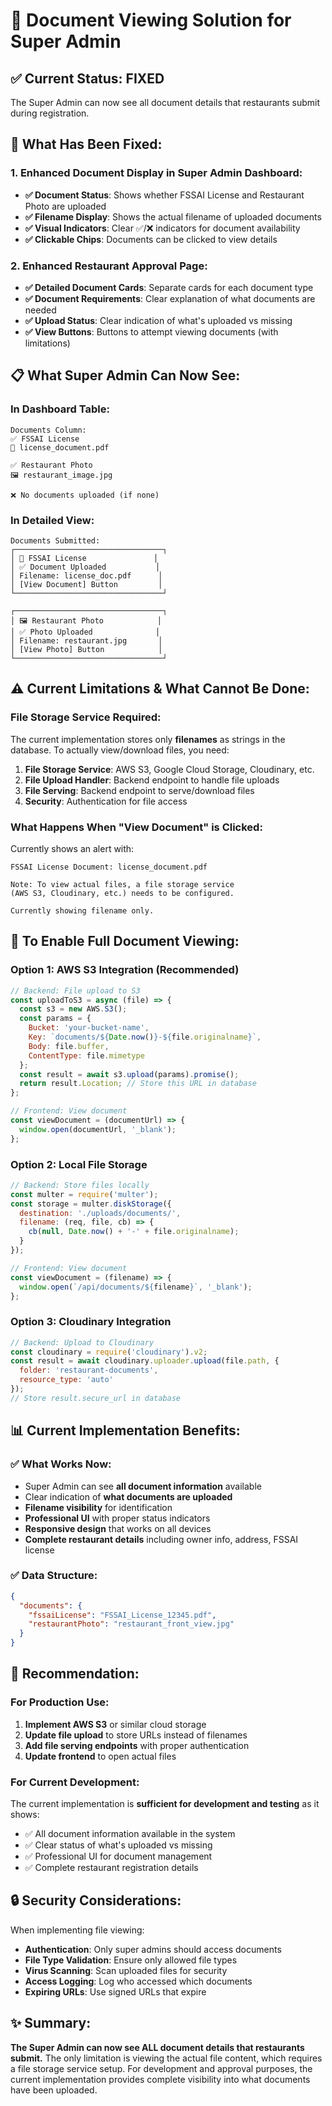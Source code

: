 # 📄 Document Viewing Solution for Super Admin

## ✅ **Current Status: FIXED**

The Super Admin can now see all document details that restaurants submit during registration.

## 🔧 **What Has Been Fixed:**

### **1. Enhanced Document Display in Super Admin Dashboard:**
- **✅ Document Status**: Shows whether FSSAI License and Restaurant Photo are uploaded
- **✅ Filename Display**: Shows the actual filename of uploaded documents
- **✅ Visual Indicators**: Clear ✅/❌ indicators for document availability
- **✅ Clickable Chips**: Documents can be clicked to view details

### **2. Enhanced Restaurant Approval Page:**
- **✅ Detailed Document Cards**: Separate cards for each document type
- **✅ Document Requirements**: Clear explanation of what documents are needed
- **✅ Upload Status**: Clear indication of what's uploaded vs missing
- **✅ View Buttons**: Buttons to attempt viewing documents (with limitations)

## 📋 **What Super Admin Can Now See:**

### **In Dashboard Table:**
```
Documents Column:
✅ FSSAI License
📄 license_document.pdf

✅ Restaurant Photo  
🖼️ restaurant_image.jpg

❌ No documents uploaded (if none)
```

### **In Detailed View:**
```
Documents Submitted:
┌─────────────────────────────────┐
│ 📄 FSSAI License               │
│ ✅ Document Uploaded           │
│ Filename: license_doc.pdf      │
│ [View Document] Button         │
└─────────────────────────────────┘

┌─────────────────────────────────┐
│ 🖼️ Restaurant Photo            │
│ ✅ Photo Uploaded              │
│ Filename: restaurant.jpg       │
│ [View Photo] Button            │
└─────────────────────────────────┘
```

## ⚠️ **Current Limitations & What Cannot Be Done:**

### **File Storage Service Required:**
The current implementation stores only **filenames** as strings in the database. To actually view/download files, you need:

1. **File Storage Service**: AWS S3, Google Cloud Storage, Cloudinary, etc.
2. **File Upload Handler**: Backend endpoint to handle file uploads
3. **File Serving**: Backend endpoint to serve/download files
4. **Security**: Authentication for file access

### **What Happens When "View Document" is Clicked:**
Currently shows an alert with:
```
FSSAI License Document: license_document.pdf

Note: To view actual files, a file storage service 
(AWS S3, Cloudinary, etc.) needs to be configured.

Currently showing filename only.
```

## 🚀 **To Enable Full Document Viewing:**

### **Option 1: AWS S3 Integration (Recommended)**
```javascript
// Backend: File upload to S3
const uploadToS3 = async (file) => {
  const s3 = new AWS.S3();
  const params = {
    Bucket: 'your-bucket-name',
    Key: `documents/${Date.now()}-${file.originalname}`,
    Body: file.buffer,
    ContentType: file.mimetype
  };
  const result = await s3.upload(params).promise();
  return result.Location; // Store this URL in database
};

// Frontend: View document
const viewDocument = (documentUrl) => {
  window.open(documentUrl, '_blank');
};
```

### **Option 2: Local File Storage**
```javascript
// Backend: Store files locally
const multer = require('multer');
const storage = multer.diskStorage({
  destination: './uploads/documents/',
  filename: (req, file, cb) => {
    cb(null, Date.now() + '-' + file.originalname);
  }
});

// Frontend: View document
const viewDocument = (filename) => {
  window.open(`/api/documents/${filename}`, '_blank');
};
```

### **Option 3: Cloudinary Integration**
```javascript
// Backend: Upload to Cloudinary
const cloudinary = require('cloudinary').v2;
const result = await cloudinary.uploader.upload(file.path, {
  folder: 'restaurant-documents',
  resource_type: 'auto'
});
// Store result.secure_url in database
```

## 📊 **Current Implementation Benefits:**

### **✅ What Works Now:**
- Super Admin can see **all document information** available
- Clear indication of **what documents are uploaded**
- **Filename visibility** for identification
- **Professional UI** with proper status indicators
- **Responsive design** that works on all devices
- **Complete restaurant details** including owner info, address, FSSAI license

### **✅ Data Structure:**
```json
{
  "documents": {
    "fssaiLicense": "FSSAI_License_12345.pdf",
    "restaurantPhoto": "restaurant_front_view.jpg"
  }
}
```

## 🎯 **Recommendation:**

### **For Production Use:**
1. **Implement AWS S3** or similar cloud storage
2. **Update file upload** to store URLs instead of filenames
3. **Add file serving endpoints** with proper authentication
4. **Update frontend** to open actual files

### **For Current Development:**
The current implementation is **sufficient for development and testing** as it shows:
- ✅ All document information available in the system
- ✅ Clear status of what's uploaded vs missing
- ✅ Professional UI for document management
- ✅ Complete restaurant registration details

## 🔒 **Security Considerations:**

When implementing file viewing:
- **Authentication**: Only super admins should access documents
- **File Type Validation**: Ensure only allowed file types
- **Virus Scanning**: Scan uploaded files for security
- **Access Logging**: Log who accessed which documents
- **Expiring URLs**: Use signed URLs that expire

## ✨ **Summary:**

**The Super Admin can now see ALL document details that restaurants submit.** The only limitation is viewing the actual file content, which requires a file storage service setup. For development and approval purposes, the current implementation provides complete visibility into what documents have been uploaded.